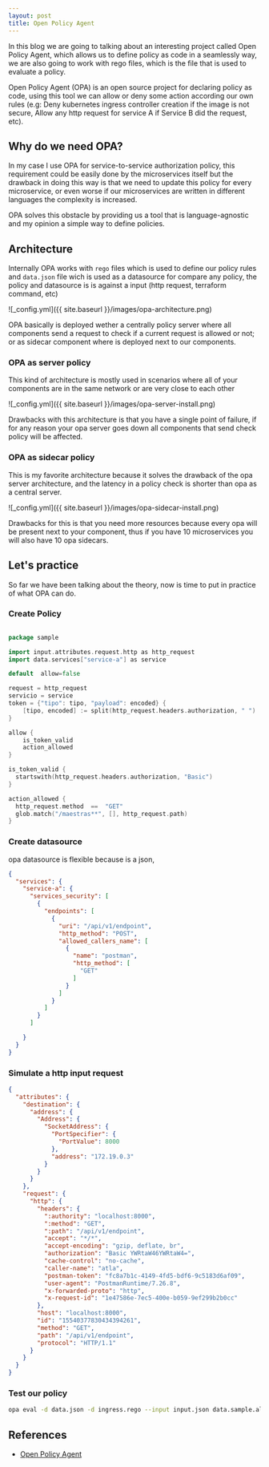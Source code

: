 ```yaml
---
layout: post
title: Open Policy Agent
---
```


In this blog we are going to talking about an interesting project called Open Policy Agent, which allows us to define policy as code in a seamlessly way, we are also going to work with rego files, which is the file that is used to evaluate a policy.

Open Policy Agent (OPA) is an open source project for declaring policy as code, using this tool we can allow or deny some action according our own rules (e.g: Deny kubernetes ingress controller creation if the image is not secure, Allow any http request for service A if Service B did the request, etc).


## Why do we need OPA?

In my case I use OPA for service-to-service authorization policy, this requirement could be easily done by the microservices itself but the drawback in doing this way is that we need to update this policy for every microservice, or even worse if our microservices are written in different languages the complexity is increased.

OPA solves this obstacle by providing us a tool that is language-agnostic and my opinion a simple way to define policies.


## Architecture

Internally OPA works with `rego` files which is used to define our policy rules and  `data.json` file wich is used as a datasource for compare any policy, the
policy and datasource is is against a input (http request, terraform command, etc)


![_config.yml]({{ site.baseurl }}/images/opa-architecture.png)


OPA basically is deployed wether a centrally policy server where all components send a request to check if a current request is allowed or not; or as sidecar  component where is deployed next to our components.


### OPA as server policy

This kind of architecture is mostly used in scenarios where all of your components are in the same network or are very close to each other

![_config.yml]({{ site.baseurl }}/images/opa-server-install.png)


Drawbacks with this architecture is that you have a single point of failure, if for any reason your opa server goes down all components that send check policy will be affected.

### OPA as sidecar policy

This is my favorite architecture because it solves the drawback of the opa server architecture, and the latency in a policy check is shorter than opa as a central server.

![_config.yml]({{ site.baseurl }}/images/opa-sidecar-install.png)

Drawbacks for this is that you need more resources because every opa will be present next to your component, thus if you have 10 microservices you will also have 10 opa sidecars.


## Let's practice

So far we have been talking about the theory, now is time to put in practice of what OPA can do.

### Create Policy

```go

package sample

import input.attributes.request.http as http_request
import data.services["service-a"] as service

default  allow=false

request = http_request
servicio = service
token = {"tipo": tipo, "payload": encoded} {
    [tipo, encoded] := split(http_request.headers.authorization, " ")
}

allow {
    is_token_valid
    action_allowed
}

is_token_valid {
  startswith(http_request.headers.authorization, "Basic")
}

action_allowed {
  http_request.method  ==  "GET"
  glob.match("/maestras**", [], http_request.path)
}
```

### Create datasource

opa datasource is flexible because is a json,

```json
{
  "services": {
    "service-a": {
      "services_security": [
        {
          "endpoints": [
            {
              "uri": "/api/v1/endpoint",
              "http_method": "POST",
              "allowed_callers_name": [
                {
                  "name": "postman",
                  "http_method": [
                    "GET"
                  ]
                }
              ]
            }
          ]
        }
      ]

    }
  }
}
```

### Simulate a http input request

```json
{
  "attributes": {
    "destination": {
      "address": {
        "Address": {
          "SocketAddress": {
            "PortSpecifier": {
              "PortValue": 8000
            },
            "address": "172.19.0.3"
          }
        }
      }
    },
    "request": {
      "http": {
        "headers": {
          ":authority": "localhost:8000",
          ":method": "GET",
          ":path": "/api/v1/endpoint",
          "accept": "*/*",
          "accept-encoding": "gzip, deflate, br",
          "authorization": "Basic YWRtaW46YWRtaW4=",
          "cache-control": "no-cache",
          "caller-name": "atla",
          "postman-token": "fc8a7b1c-4149-4fd5-bdf6-9c5183d6af09",
          "user-agent": "PostmanRuntime/7.26.8",
          "x-forwarded-proto": "http",
          "x-request-id": "1e47586e-7ec5-400e-b059-9ef299b2b0cc"
        },
        "host": "localhost:8000",
        "id": "15540377830434394261",
        "method": "GET",
        "path": "/api/v1/endpoint",
        "protocol": "HTTP/1.1"
      }
    }
  }
}
```
### Test our policy

```bash
opa eval -d data.json -d ingress.rego --input input.json data.sample.allow
```


## References

- [Open Policy Agent](https://www.openpolicyagent.org/)








